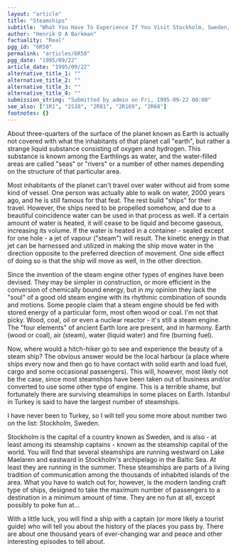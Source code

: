 ```yaml
---
layout: "article"
title: "Steamships"
subtitle: "What You Have To Experience If You Visit Stockholm, Sweden, Earth"
author: "Henrik O A Barkman"
factuality: "Real"
pgg_id: "6R50"
permalink: "articles/6R50"
pgg_date: "1995/09/22"
article_date: "1995/09/22"
alternative_title_1: ""
alternative_title_2: ""
alternative_title_3: ""
alternative_title_4: ""
submission_string: "Submitted by admin on Fri, 1995-09-22 00:00"
see_also: ["1R1", "2S10", "2R81", "2R169", "2R68"]
footnotes: {}
---
```

<div>
<p>About three-quarters of the surface of the planet known as Earth is actually not covered with what the inhabitants of that planet call "earth", but rather a strange liquid substance consisting of oxygen and hydrogen. This substance is known among the Earthlings as water, and the water-filled areas are called "seas" or "rivers" or a number of other names depending on the structure of that particular area.</p>
<p>Most inhabitants of the planet can't travel over water without aid from some kind of vessel. One person was actually able to walk on water, 2000 years ago, and he is still famous for that feat. The rest build "ships" for their travel. However, the ships need to be propelled somehow, and due to a beautiful coincidence water can be used in that process as well. If a certain amount of water is heated, it will cease to be liquid and become gaseous, increasing its volume. If the water is heated in a container - sealed except for one hole - a jet of vapour ("steam") will result. The kinetic energy in that jet can be harnessed and utilized in making the ship move water in the direction opposite to the preferred direction of movement. One side effect of doing so is that the ship will move as well, in the other direction.</p>
<p>Since the invention of the steam engine other types of engines have been devised. They may be simpler in construction, or more efficient in the conversion of chemically bound energy, but in my opinion they lack the "soul" of a good old steam engine with its rhythmic combination of sounds and motions. Some people claim that a steam engine should be fed with stored energy of a particular form, most often wood or coal. I'm not that picky. Wood, coal, oil or even a nuclear reactor - it's still a steam engine. The "four elements" of ancient Earth lore are present, and in harmony. Earth (wood or coal), air (steam), water (liquid water) and fire (burning fuel).</p>
<p>Now, where would a hitch-hiker go to see and experience the beauty of a steam ship? The obvious answer would be the local harbour (a place where ships every now and then go to have contact with solid earth and load fuel, cargo and some occasional passengers). This will, however, most likely not be the case, since most steamships have been taken out of business and/or converted to use some other type of engine. This is a terrible shame, but fortunately there are surviving steamships in some places on Earth. Istanbul in Turkey is said to have the largest number of steamships.</p>
<p>I have never been to Turkey, so I will tell you some more about number two on the list: Stockholm, Sweden.</p>
<p>Stockholm is the capital of a country known as Sweden, and is also - at least among its steamship captains - known as the steamship capital of the world. You will find that several steamships are running westward on Lake Maelaren and eastward in Stockholm's archipelago in the Baltic Sea. At least they are running in the summer. These steamships are parts of a living tradition of communication among the thousands of inhabited islands of the area. What you have to watch out for, however, is the modern landing craft type of ships, designed to take the maximum number of passengers to a destination in a minimum amount of time. They are no fun at all, except possibly to poke fun at...</p>
<p>With a little luck, you will find a ship with a captain (or more likely a tourist guide) who will tell you about the history of the places you pass by. There are about one thousand years of ever-changing war and peace and other interesting episodes to tell about.</p>
</div>
